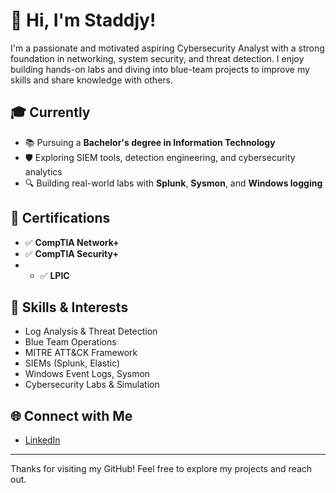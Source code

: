 # 👋 Hi, I'm Staddjy!

I'm a passionate and motivated aspiring Cybersecurity Analyst with a strong foundation in networking, system security, and threat detection. I enjoy building hands-on labs and diving into blue-team projects to improve my skills and share knowledge with others.

## 🎓 Currently
- 📚 Pursuing a **Bachelor's degree in Information Technology**
- 🛡️ Exploring SIEM tools, detection engineering, and cybersecurity analytics
- 🔍 Building real-world labs with **Splunk**, **Sysmon**, and **Windows logging**

## 🧰 Certifications
- ✅ **CompTIA Network+**
- ✅ **CompTIA Security+**
- - ✅ **LPIC**

## 🔧 Skills & Interests
- Log Analysis & Threat Detection  
- Blue Team Operations  
- MITRE ATT&CK Framework  
- SIEMs (Splunk, Elastic)  
- Windows Event Logs, Sysmon  
- Cybersecurity Labs & Simulation

## 🌐 Connect with Me
- [LinkedIn](https://www.linkedin.com/in/carven-caze-168905174/) 

---

Thanks for visiting my GitHub! Feel free to explore my projects and reach out.
